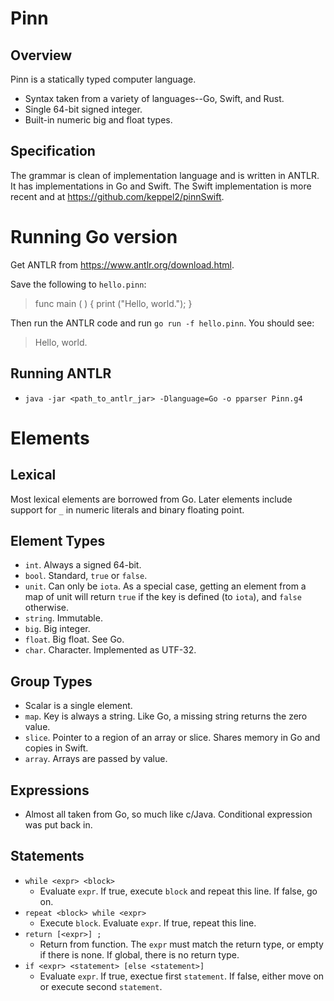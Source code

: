Pinn
====

## Overview

Pinn is a statically typed computer language.

* Syntax taken from a variety of languages--Go, Swift, and Rust.
* Single 64-bit signed integer.
* Built-in numeric big and float types.

## Specification

The grammar is clean of implementation language and is written in ANTLR. It has implementations in Go and Swift. The Swift implementation is more recent and at https://github.com/keppel2/pinnSwift.

Running Go version
=======

Get ANTLR from https://www.antlr.org/download.html.

Save the following to `hello.pinn`:

> func main ( ) {
> 	print ("Hello, world.");
> }

Then run the ANTLR code and run `go run -f hello.pinn`. You should see:

> Hello, world.

Running ANTLR
-------------

* `java -jar <path_to_antlr_jar> -Dlanguage=Go -o pparser Pinn.g4`

# Elements

## Lexical

Most lexical elements are borrowed from Go. Later elements include support for `_` in numeric literals and binary floating point.

## Element Types

* `int`. Always a signed 64-bit.
* `bool`. Standard, `true` or `false`.
* `unit`. Can only be `iota`. As a special case, getting an element from a map of unit will return `true` if the key is defined (to `iota`), and `false` otherwise.
* `string`. Immutable.
* `big`. Big integer.
* `float`. Big float. See Go.
* `char`. Character. Implemented as UTF-32.

## Group Types

* Scalar is a single element.
* `map`. Key is always a string. Like Go, a missing string returns the zero value.
* `slice`. Pointer to a region of an array or slice. Shares memory in Go and copies in Swift.
* `array`. Arrays are passed by value.

## Expressions

* Almost all taken from Go, so much like c/Java. Conditional expression was put back in.

## Statements

* `while <expr> <block>`
    * Evaluate `expr`. If true, execute `block` and repeat this line. If false, go on.
* `repeat <block> while <expr>`
    * Execute `block`. Evaluate `expr`. If true, repeat this line.
* `return [<expr>] ;`
    * Return from function. The `expr` must match the return type, or empty if there is none. If global, there is no return type.
* `if <expr> <statement> [else <statement>]`
    * Evaluate `expr`. If true, exectue first `statement`. If false, either move on or execute second `statement`.
